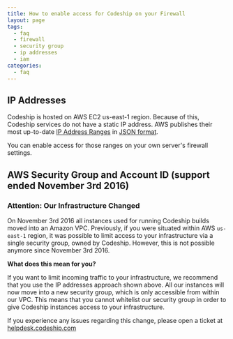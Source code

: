 ```yaml
---
title: How to enable access for Codeship on your Firewall
layout: page
tags:
  - faq
  - firewall
  - security group
  - ip addresses
  - iam
categories:
  - faq
---
```

## IP Addresses

Codeship is hosted on AWS EC2 us-east-1 region. Because of this, Codeship services do not have a static IP address. AWS publishes their most up-to-date [IP Address Ranges](http://docs.aws.amazon.com/general/latest/gr/aws-ip-ranges.html) in [JSON format](https://ip-ranges.amazonaws.com/ip-ranges.json).

You can enable access for those ranges on your own server's firewall settings.


## AWS Security Group and Account ID (support ended November 3rd 2016)

### Attention: Our Infrastructure Changed
On November 3rd 2016 all instances used for running Codeship builds moved into an Amazon VPC. Previously, if you were situated within AWS `us-east-1` region, it was possible to limit access to your infrastructure via a single security group, owned by Codeship. However, this is not possible anymore since November 3rd 2016.

**What does this mean for you?**

If you want to limit incoming traffic to your infrastructure, we recommend that you use the IP addresses approach shown above. All our instances will now move into a new security group, which is only accessible from within our VPC. This means that you cannot whitelist our security group in order to give Codeship instances access to your infrastructure. 

If you experience any issues regarding this change, please open a ticket at [helpdesk.codeship.com]()
